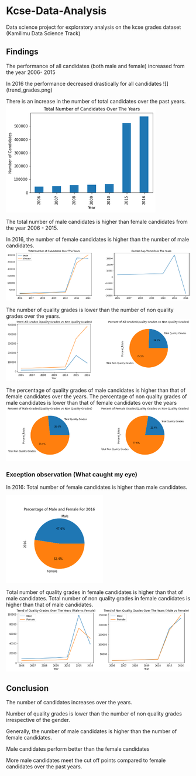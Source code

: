 # Kcse-Data-Analysis
Data science project for exploratory analysis on the kcse grades dataset (Kamilimu Data Science Track)
## Findings

The performance of all candidates (both male and female) increased from the year 2006- 2015

In 2016 the performance decreased drastically for all candidates
![] (trend_grades.png)

There is an increase in the number of total candidates over the past years.
![](total_candidates.png)

The total number of male candidates is higher than female candidates from the year 2006 - 2015.

In 2016, the number of female candidates is higher than the number of male candidates.
![](gender_gap.png)

The number of quality grades is lower than the number of non quality grades over the years.
![](percent_quality_all.png)

The percentage of quality grades of male candidates is higher than that of female candidates over the years.
The percentage of non quality grades of male candidates is lower than that of female candidates over the years
![](percent_quality.png)

### Exception observation  (What caught my eye)

In 2016:
Total number of female candidates is higher than male candidates.

![](female_2016.png)

Total number of quality grades in female candidates is higher than that of male candidates.
Total number of non quality grades in female candidates is higher than that of male candidates.
![](quality_grade.png)
## Conclusion

The number of candidates increases over the years.

Number of quality grades is lower than the number of non quality grades irrespective of the gender.

Generally, the number of male candidates is higher than the number of female candidates.

Male candidates perform better than the female candidates

More male candidates meet the cut off points compared to female candidates over the past years.

